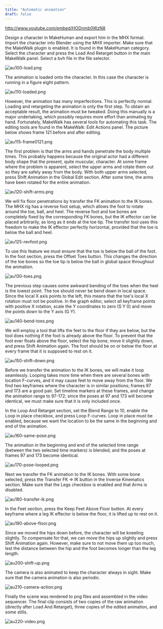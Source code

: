 ```yaml
---
title: "Automatic animation"
draft: false
---
```


http://www.youtube.com/embed/HODnmb0WzN8

Design a character in MakeHuman and export him in the MHX format. Import the character into Blender using the MHX importer. Make sure that the MakeWalk plugin is enabled. It is found in the MakeHuman category. Select the character and press the Load And Retarget button in the main MakeWalk panel. Select a bvh file in the file selector.



![au100-load.png](au100-load.png)


The animation is loaded onto the character. In this case the character is running in a figure eight pattern.



![au110-loaded.png](au110-loaded.png)


However, the animation has many imperfections. This is perfectly normal. Loading and retargeting the animation is only the first step. To obtain an acceptable result, the animation must be tweaked. Doing this manually is a major undertaking, which possibly requires more effort than animating by hand. Fortunately, MakeWalk has several tools for automating this task. The editing tools are found in the MakeWalk: Edit Actions panel. The picture below shows frame 121 before and after editing.



![au115-frame0121.png](au115-frame0121.png)


The first problem is that the arms and hands penetrate the body multiple times. This probably happens because the original actor had a different body shape that the present, quite muscular, character. At some frame where the problem is apparent, select the upper arms and rotate them out so they are safely away from the body. With both upper arms selected, press Shift Animation in the Global Edit section. After some time, the arms have been rotated for the entire animation.



![au120-shift-arms.png](au120-shift-arms.png)


We will fix floor penetrations by transfer the FK animation to the IK bones. The MHX rig has a reverse foot setup, which allows the foot to rotate around the toe, ball, and heel. The reverse foot and toe bones are completely fixed by the corresponding FK bones, but the IK effector can be placed arbitrarily, as long as it ends at the toe tip. The transfer tool uses this freedom to make the IK effector perfectly horizontal, provided that the toe is below the ball and heel.



![au125-revfoot.png](au125-revfoot.png)


To use this feature we must ensure that the toe is below the ball of the foot. In the foot section, press the Offset Toes button. This changes the direction of the toe bones so the toe tip is below the ball in global space throughout the animation.



![au130-toes.png](au130-toes.png)


The previous step causes some awkward bending of the toes when the heel is the lowest point. The toe should never be bend down in local space. Since the local X axis points to the left, this means that the toe's local X rotation must not be positive. In the graph editor, select all keyframe points with positive X rotation, scale the Y coordinates to zero (S Y 0) and move the points down to the Y axis (G Y).



![au140-bend-toes.png](au140-bend-toes.png)


We will employ a tool that lifts the feet to the floor if they are below, but the tool does nothing if the foot is already above the floor. To prevent that the foot ever floats above the floor, select the hip bone, move it slightly down, and press Shift Animation again. The foot should be on or below the floor at every frame that it is supposed to rest on it.



![au150-shift-down.png](au150-shift-down.png)


Before we transfer the animation to the IK bones, we will make it loop seamlessly. Looping takes more time when there are several bones with location F-curves, and it may cause feet to move away from the floor. We find two keyframes where the character is in similar positions; frames 97 and 173 are a good pair. Set timeline markers at these frames, and change the animation range to 97-172; since the poses at 97 and 173 will become identical, we must make sure that it is only included once.

In the Loop And Retarget section, set the Blend Range to 10, enable the Loop in place checkbox, and press Loop F-curves. Loop in place must be enabled, because we want the location to be the same in the beginning and end of the animation.



![au160-same-pose.png](au160-same-pose.png)


The animation in the beginning and end of the selected time range (between the two selected time markers) is blended, and the poses at frames 97 and 173 become identical.



![au170-pose-looped.png](au170-pose-looped.png)


Next we transfer the FK animation to the IK bones. With some bone selected, press the Transfer FK =&gt; IK button in the Inverse Kinematics section. Make sure that the Legs checkbox is enabled and that Arms is disabled.



![au180-transfer-ik.png](au180-transfer-ik.png)


In the Feet section, press the Keep Feet Above Floor button. At every keyframe where a leg IK effector is below the floor, it is lifted up to rest on it.



![au190-above-floor.png](au190-above-floor.png)


Since we moved the hips down before, the character will be kneeling slightly. To compensate for that, we can move the hips up slightly and press Shift Animation again. However, make sure to not move them up too much, lest the distance between the hip and the foot becomes longer than the leg length.



![au200-shift-up.png](au200-shift-up.png)


The camera is also animated to keep the character always in sight. Make sure that the camera animation is also periodic.



![au210-camera-action.png](au210-camera-action.png)


Finally the scene was rendered to png files and assembled in the video sequencer. The final clip consists of two copies of the raw animation (directly after Load And Retarget), three copies of the edited animation, and some stills.



![au220-video.png](au220-video.png)

